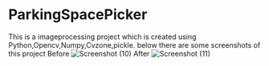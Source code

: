 # ParkingSpacePicker
This is a imageprocessing project which is created using Python,Opencv,Numpy,Cvzone,pickle.
below there are some screenshots of this project
Before
![Screenshot (10)](https://user-images.githubusercontent.com/107382900/209192131-76a3e902-205b-4bab-a9fe-a7980eca2941.png)
After 
![Screenshot (11)](https://user-images.githubusercontent.com/107382900/209192295-4054f95f-ad15-41d1-8a70-f25fa53d4fef.png)
